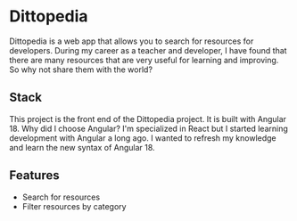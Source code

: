 # Dittopedia

Dittopedia is a web app that allows you to search for resources for developers. 
During my career as a teacher and developer, I have found that there are many resources that are very useful for learning and improving. So why not share them with the world?

## Stack
This project is the front end of the Dittopedia project. It is built with Angular 18. 
Why did I choose Angular? I'm specialized in React but I started learning development with Angular a long ago. I wanted to refresh my knowledge and learn the new syntax of Angular 18.

## Features
- Search for resources
- Filter resources by category
